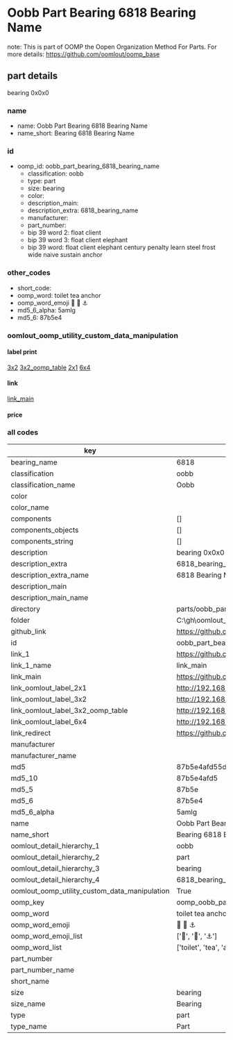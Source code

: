 # Oobb Part Bearing 6818 Bearing Name  

note: This is part of OOMP the Oopen Organization Method For Parts. For more details: https://github.com/oomlout/oomp_base

##  part details
  



bearing 0x0x0



### name
* name: Oobb Part Bearing 6818 Bearing Name
* name_short: Bearing 6818 Bearing Name
### id
* oomp_id: oobb_part_bearing_6818_bearing_name
  * classification: oobb
  * type: part
  * size: bearing
  * color: 
  * description_main: 
  * description_extra: 6818_bearing_name
  * manufacturer: 
  * part_number: 
  * bip 39 word 2: float client
  * bip 39 word 3: float client elephant
  * bip 39 word: float client elephant century penalty learn steel frost wide naive sustain anchor

### other_codes
* short_code: 
* oomp_word: toilet tea anchor
* oomp_word_emoji :toilet: :tea: :anchor:
* md5_6_alpha: 5amlg
* md5_6: 87b5e4






### oomlout_oomp_utility_custom_data_manipulation
#### label print
[3x2](http://192.168.1.245:1112/?label=oomp%205amlg)
[3x2_oomp_table](http://192.168.1.108:1112/?label=oomp%205amlg)
[2x1](http://192.168.1.242:1112/?label=oomp%205amlg)
[6x4](http://192.168.1.55:1112/?label=oomp%205amlg)    

#### link

[link_main](https://github.com/oomlout/oomlout_oobb_version_4_generated_parts/tree/main/navigation_oomp/oobb/part/bearing//6818_bearing_name/part)                              

#### price







### all codes 
| key | value |  
| --- | --- |  
| bearing_name | 6818 |  
| classification | oobb |  
| classification_name | Oobb |  
| color |  |  
| color_name |  |  
| components | [] |  
| components_objects | [] |  
| components_string | [] |  
| description | bearing 0x0x0 |  
| description_extra | 6818_bearing_name |  
| description_extra_name | 6818 Bearing Name |  
| description_main |  |  
| description_main_name |  |  
| directory | parts/oobb_part_bearing_6818_bearing_name |  
| folder | C:\gh\oomlout_oobb_version_4_generated_parts\parts\oobb_part_bearing_6818_bearing_name |  
| github_link | https://github.com/oomlout/oomlout_oomp_part_src/tree/main/parts/oobb_part_bearing_6818_bearing_name |  
| id | oobb_part_bearing_6818_bearing_name |  
| link_1 | https://github.com/oomlout/oomlout_oobb_version_4_generated_parts/tree/main/navigation_oomp/oobb/part/bearing//6818_bearing_name/part |  
| link_1_name | link_main |  
| link_main | https://github.com/oomlout/oomlout_oobb_version_4_generated_parts/tree/main/navigation_oomp/oobb/part/bearing//6818_bearing_name/part |  
| link_oomlout_label_2x1 | http://192.168.1.242:1112/?label=oomp%205amlg |  
| link_oomlout_label_3x2 | http://192.168.1.245:1112/?label=oomp%205amlg |  
| link_oomlout_label_3x2_oomp_table | http://192.168.1.108:1112/?label=oomp%205amlg |  
| link_oomlout_label_6x4 | http://192.168.1.55:1112/?label=oomp%205amlg |  
| link_redirect | https://github.com/oomlout/oomlout_oobb_version_4_generated_parts/tree/main/parts/hardware_bearing_6818 |  
| manufacturer |  |  
| manufacturer_name |  |  
| md5 | 87b5e4afd55d7aa5fb5142568f8ab2c9 |  
| md5_10 | 87b5e4afd5 |  
| md5_5 | 87b5e |  
| md5_6 | 87b5e4 |  
| md5_6_alpha | 5amlg |  
| name | Oobb Part Bearing 6818 Bearing Name |  
| name_short | Bearing 6818 Bearing Name |  
| oomlout_detail_hierarchy_1 | oobb |  
| oomlout_detail_hierarchy_2 | part |  
| oomlout_detail_hierarchy_3 | bearing |  
| oomlout_detail_hierarchy_4 | 6818_bearing_name |  
| oomlout_oomp_utility_custom_data_manipulation | True |  
| oomp_key | oomp_oobb_part_bearing_6818_bearing_name |  
| oomp_word | toilet tea anchor |  
| oomp_word_emoji | :toilet: :tea: :anchor: |  
| oomp_word_emoji_list | [':toilet:', ':tea:', ':anchor:'] |  
| oomp_word_list | ['toilet', 'tea', 'anchor'] |  
| part_number |  |  
| part_number_name |  |  
| short_name |  |  
| size | bearing |  
| size_name | Bearing |  
| type | part |  
| type_name | Part |  

